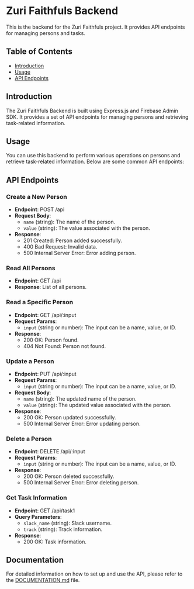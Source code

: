 # Zuri Faithfuls Backend

This is the backend for the Zuri Faithfuls project. It provides API endpoints for managing persons and tasks.

## Table of Contents

- [Introduction](#introduction)
- [Usage](#usage)
- [API Endpoints](#api-endpoints)


## Introduction

The Zuri Faithfuls Backend is built using Express.js and Firebase Admin SDK. It provides a set of API endpoints for managing persons and retrieving task-related information.

## Usage

You can use this backend to perform various operations on persons and retrieve task-related information. Below are some common API endpoints:

## API Endpoints

### Create a New Person

- **Endpoint**: POST /api
- **Request Body**:
  - `name` (string): The name of the person.
  - `value` (string): The value associated with the person.
- **Response**:
  - 201 Created: Person added successfully.
  - 400 Bad Request: Invalid data.
  - 500 Internal Server Error: Error adding person.

### Read All Persons

- **Endpoint**: GET /api
- **Response**: List of all persons.

### Read a Specific Person

- **Endpoint**: GET /api/:input
- **Request Params**:
  - `input` (string or number): The input can be a name, value, or ID.
- **Response**:
  - 200 OK: Person found.
  - 404 Not Found: Person not found.

### Update a Person

- **Endpoint**: PUT /api/:input
- **Request Params**:
  - `input` (string or number): The input can be a name, value, or ID.
- **Request Body**:
  - `name` (string): The updated name of the person.
  - `value` (string): The updated value associated with the person.
- **Response**:
  - 200 OK: Person updated successfully.
  - 500 Internal Server Error: Error updating person.

### Delete a Person

- **Endpoint**: DELETE /api/:input
- **Request Params**:
  - `input` (string or number): The input can be a name, value, or ID.
- **Response**:
  - 200 OK: Person deleted successfully.
  - 500 Internal Server Error: Error deleting person.

### Get Task Information

- **Endpoint**: GET /api/task1
- **Query Parameters**:
  - `slack_name` (string): Slack username.
  - `track` (string): Track information.
- **Response**:
  - 200 OK: Task information.

## Documentation

For detailed information on how to set up and use the API, please refer to the [DOCUMENTATION.md](DOCUMENTATION.md) file.
